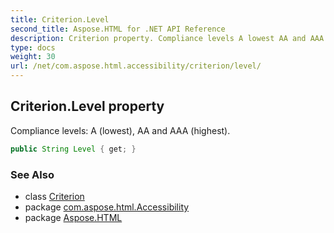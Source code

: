 ```yaml
---
title: Criterion.Level
second_title: Aspose.HTML for .NET API Reference
description: Criterion property. Compliance levels A lowest AA and AAA highest
type: docs
weight: 30
url: /net/com.aspose.html.accessibility/criterion/level/
---
```

## Criterion.Level property

Compliance levels: A (lowest), AA and AAA (highest).

```java
public String Level { get; }
```

### See Also

* class [Criterion](../)
* package [com.aspose.html.Accessibility](../../../com.aspose.html.accessibility/)
* package [Aspose.HTML](../../../)
